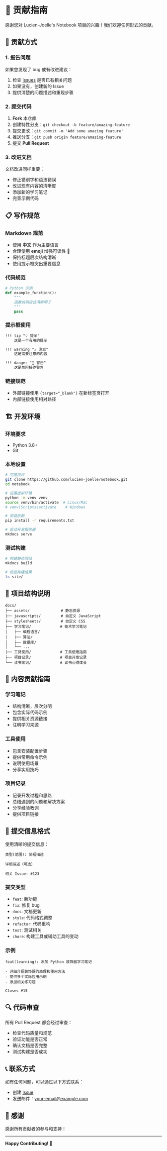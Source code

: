 # 🤝 贡献指南

感谢您对 Lucien-Joelle's Notebook 项目的兴趣！我们欢迎任何形式的贡献。

## 📝 贡献方式

### 1. 报告问题

如果您发现了 bug 或有改进建议：

1. 检查 [Issues](https://github.com/lucien-joelle/notebook/issues) 是否已有相关问题
2. 如果没有，创建新的 Issue
3. 提供清楚的问题描述和重现步骤

### 2. 提交代码

1. **Fork** 本仓库
2. 创建特性分支：`git checkout -b feature/amazing-feature`
3. 提交更改：`git commit -m 'Add some amazing feature'`
4. 推送分支：`git push origin feature/amazing-feature`
5. 提交 **Pull Request**

### 3. 改进文档

文档改进同样重要：

- 修正错别字和语法错误
- 改进现有内容的清晰度
- 添加新的学习笔记
- 完善示例代码

## 📋 写作规范

### Markdown 规范

- 使用 **中文** 作为主要语言
- 合理使用 **emoji** 增强可读性 🎨
- 保持标题层次结构清晰
- 使用提示框突出重要信息

### 代码规范

```python
# Python 示例
def example_function():
    """
    函数说明应该清晰明了
    """
    pass
```

### 提示框使用

```markdown
!!! tip "💡 提示"
    这是一个有用的提示

!!! warning "⚠️ 注意"
    这是需要注意的内容

!!! danger "🚨 警告"
    这是危险操作警告
```

### 链接规范

- 外部链接使用 `{target="_blank"}` 在新标签页打开
- 内部链接使用相对路径

## 🏗️ 开发环境

### 环境要求

- Python 3.8+
- Git

### 本地设置

```bash
# 克隆项目
git clone https://github.com/lucien-joelle/notebook.git
cd notebook

# 设置虚拟环境
python -m venv venv
source venv/bin/activate  # Linux/Mac
# venv\Scripts\activate    # Windows

# 安装依赖
pip install -r requirements.txt

# 启动开发服务器
mkdocs serve
```

### 测试构建

```bash
# 构建静态网站
mkdocs build

# 检查构建结果
ls site/
```

## 📂 项目结构说明

```
docs/
├── assets/              # 静态资源
├── javascripts/         # 自定义 JavaScript
├── stylesheets/         # 自定义 CSS
├── 学习笔记/             # 技术学习笔记
│   ├── 编程语言/
│   ├── 算法/
│   ├── 数据库/
│   └── ...
├── 工具使用/             # 工具使用指南
├── 项目记录/             # 项目开发记录
└── 读书笔记/             # 读书心得体会
```

## 🎯 内容贡献指南

### 学习笔记

- 结构清晰，层次分明
- 包含实际代码示例
- 提供相关资源链接
- 注明学习来源

### 工具使用

- 包含安装配置步骤
- 提供常用命令示例
- 说明使用场景
- 分享实用技巧

### 项目记录

- 记录开发过程和思路
- 总结遇到的问题和解决方案
- 分享经验教训
- 提供项目链接

## 📝 提交信息格式

使用清晰的提交信息：

```
类型(范围): 简短描述

详细描述（可选）

相关 Issue: #123
```

### 提交类型

- `feat`: 新功能
- `fix`: 修复 bug
- `docs`: 文档更新
- `style`: 代码格式调整
- `refactor`: 代码重构
- `test`: 测试相关
- `chore`: 构建工具或辅助工具的变动

### 示例

```
feat(learning): 添加 Python 装饰器学习笔记

- 详细介绍装饰器的原理和使用方法
- 提供多个实际应用示例
- 添加相关练习题

Closes #15
```

## 🔍 代码审查

所有 Pull Request 都会经过审查：

- 检查代码质量和规范
- 验证功能是否正常
- 确认文档是否完整
- 测试构建是否成功

## 📞 联系方式

如有任何问题，可以通过以下方式联系：

- 创建 [Issue](https://github.com/lucien-joelle/notebook/issues)
- 发送邮件：[your-email@example.com](mailto:your-email@example.com)

## 🙏 感谢

感谢所有贡献者的参与和支持！

---

**Happy Contributing! 🎉** 